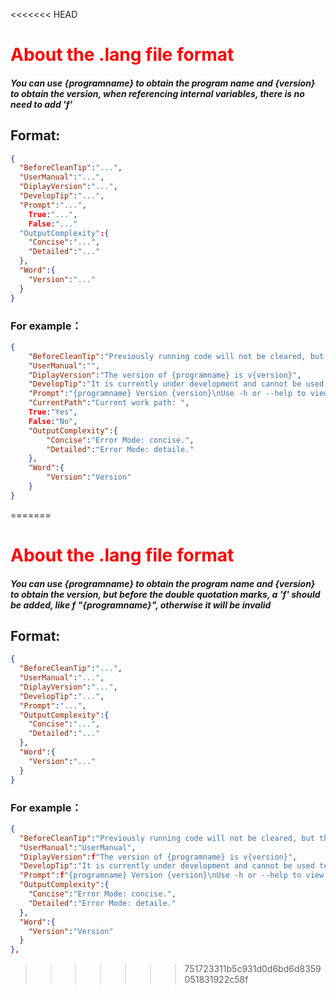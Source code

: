 <<<<<<< HEAD
# <font color=red>About the .lang file format</font>

#### ***You can use {programname} to obtain the program name and {version} to obtain the version, when referencing internal variables, there is no need to add 'f'***

## Format:
``` json
{
  "BeforeCleanTip":"...",
  "UserManual":"...",
  "DiplayVersion":"...",
  "DevelopTip":"...",
  "Prompt":"...",
	True:"...",
	False:"..."
  "OutputComplexity":{
    "Concise":"...",
    "Detailed":"..."
  },
  "Word":{
    "Version":"..."
  }
}
```

### For example：
``` json
{
	"BeforeCleanTip":"Previously running code will not be cleared, but the terminal will be cleared and the previous code cannot be viewed. Are you sure you want to empty it? (yes or no)>> ",
	"UserManual":"",
	"DiplayVersion":"The version of {programname} is v{version}",
	"DevelopTip":"It is currently under development and cannot be used temporarily. Please be patient and wait",
	"Prompt":"{programname} Version {version}\nUse -h or --help to view help  Current work path: \"{os.getcwd()}\"\nSave as Python File: ",
	"CurrentPath":"Current work path: ",
	True:"Yes",
	False:"No",
	"OutputComplexity":{
		"Concise":"Error Mode: concise.",
		"Detailed":"Error Mode: detaile."
	},
	"Word":{
		"Version":"Version"
	}
}
```
=======
# <font color=red>About the .lang file format</font>

#### ***You can use {programname} to obtain the program name and {version} to obtain the version, but before the double quotation marks, a 'f' should be added, like f "{programname}", otherwise it will be invalid***

## Format:
``` json
{
  "BeforeCleanTip":"...",
  "UserManual":"...",
  "DiplayVersion":"...",
  "DevelopTip":"...",
  "Prompt":"...",
  "OutputComplexity":{
    "Concise":"...",
    "Detailed":"..."
  },
  "Word":{
    "Version":"..."
  }
}
```

### For example：
``` json
{
  "BeforeCleanTip":"Previously running code will not be cleared, but the terminal will be cleared and the previous code cannot be viewed. Are you sure you want to empty it? (yes or no)>> ",
  "UserManual":"UserManual",
  "DiplayVersion":f"The version of {programname} is v{version}",
  "DevelopTip":"It is currently under development and cannot be used temporarily. Please be patient and wait",
  "Prompt":f"{programname} Version {version}\nUse -h or --help to view help  Current work path: \"{os.getcwd()}\"",
  "OutputComplexity":{
    "Concise":"Error Mode: concise.",
    "Detailed":"Error Mode: detaile."
  },
  "Word":{
    "Version":"Version"
  }
},
```
>>>>>>> 751723311b5c931d0d6bd6d8359051831922c58f
